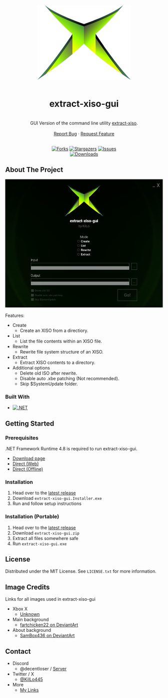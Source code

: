 <a name="readme-top"></a>
<div align="center">
<a href="https://github.com/KilLo445/extract-xiso-gui">
    <img src="https://raw.githubusercontent.com/KilLo445/extract-xiso-gui/refs/heads/master/extract-xiso-gui/Images/Xbox.png" alt="Logo" width=300>
    <br />
    <br />
  </a>
  <p align="center">
    <h1>extract-xiso-gui</h1>
    <br />
    GUI Version of the command line utility <a href="https://github.com/XboxDev/extract-xiso">extract-xiso</a>.  
    <br />
    <br />
    <a href="https://github.com/KilLo445/extract-xiso-gui/issues/new?assignees=&labels=bug&projects=&template=bug_report.md&title=%5BBug+Report%5D+Simple+description+of+the+bug">Report Bug</a>
    ·
    <a href="https://github.com/KilLo445/extract-xiso-gui/issues/new?assignees=&labels=enhancement&projects=&template=feature-request.md&title=%5BFeature+Req%5D+Simple+description+of+your+request">Request Feature</a>
    <br />
    <br />
  </p>
  
  [![Forks][forks-shield]][forks-url]
  [![Stargazers][stars-shield]][stars-url]
  [![Issues][issues-shield]][issues-url]
  <br />
  [![Downloads][dl-shield]][issues-url]
</div>

<!-- ABOUT THE PROJECT -->
## About The Project

![extract-xiso-gui Screenshot](https://raw.githubusercontent.com/KilLo445/extract-xiso-gui/refs/heads/master/.github/App.png)  
<!-- ([video demo](https://youtu.be/CrVvFjI6kec)) -->

Features:
* Create
    * Create an XISO from a directiory.
* List
    * List the file contents within an XISO file.
* Rewrite
    * Rewrite file system structure of an XISO.
* Extract
    * Extract XISO contents to a directory.
* Additional options
    * Delete old ISO after rewrite.
    * Disable auto .xbe patching (Not recommended).
    * Skip $SystemUpdate folder.


### Built With

* [![.NET][.NET]][framework-url]

<!-- GETTING STARTED -->
## Getting Started

### Prerequisites

.NET Framework Runtime 4.8 is required to run extract-xiso-gui.
  - [Download page](https://dotnet.microsoft.com/en-us/download/dotnet-framework/net48)
  - [Direct (Web)](https://dotnet.microsoft.com/en-us/download/dotnet-framework/thank-you/net48-web-installer)
  - [Direct (Offline)](https://dotnet.microsoft.com/en-us/download/dotnet-framework/thank-you/net48-offline-installer)

### Installation

1. Head over to the [latest release](https://github.com/KilLo445/extract-xiso-gui/releases/latest)
2. Download `extract-xiso-gui.Installer.exe`
3. Run and follow setup instructions

### Installation (Portable)

1. Head over to the [latest release](https://github.com/KilLo445/extract-xiso-gui/releases/latest)
2. Download `extract-xiso-gui.zip`
3. Extract all files somewhere safe
4. Run `extract-xiso-gui.exe`

<!-- LICENSE -->
 ## License

Distributed under the MIT License. See `LICENSE.txt` for more information.

## Image Credits

Links for all images used in extract-xiso-gui

- Xbox X
    - [Unknown](https://i.imgur.com/DNXWFzz.png)
- Main background
    - [fartchicken22 on DeviantArt](https://www.deviantart.com/fartchicken22/art/Original-Xbox-Wallpaper-1043717500)
- About background
    - [SamBox436 on DeviantArt](https://www.deviantart.com/sambox436/art/Original-XBOX-BIOS-Wallpaper-2-952446228)

<!-- CONTACT -->
## Contact

- Discord
  - @decentloser / [Server](https://discord.gg/66qymzdtMw)
- Twitter / X
  - [@KilLo445](https://twitter.com/KilLo445)
- More
  - [My Links](https://killo.club/links)

<!-- MARKDOWN LINKS & IMAGES -->
<!-- https://www.markdownguide.org/basic-syntax/#reference-style-links -->
[forks-shield]: https://img.shields.io/github/forks/KilLo445/extract-xiso-gui.svg?style=for-the-badge
[forks-url]: https://github.com/KilLo445/extract-xiso-gui/network/members
[stars-shield]: https://img.shields.io/github/stars/KilLo445/extract-xiso-gui.svg?style=for-the-badge
[stars-url]: https://github.com/KilLo445/extract-xiso-gui/stargazers
[issues-shield]: https://img.shields.io/github/issues/KilLo445/extract-xiso-gui.svg?style=for-the-badge
[issues-url]: https://github.com/KilLo445/extract-xiso-gui/issues
[.NET]: https://img.shields.io/badge/.NET_Framework-5C2D91?style=for-the-badge&logo=.net&logoColor=white
[framework-url]: https://dotnet.microsoft.com/en-us/download/dotnet-framework
[dl-shield]: https://img.shields.io/github/downloads/KilLo445/extract-xiso-gui/total?style=for-the-badge&label=Downloads&color=2E3440

<!-- README Template -->
<!-- https://github.com/othneildrew/Best-README-Template -->

